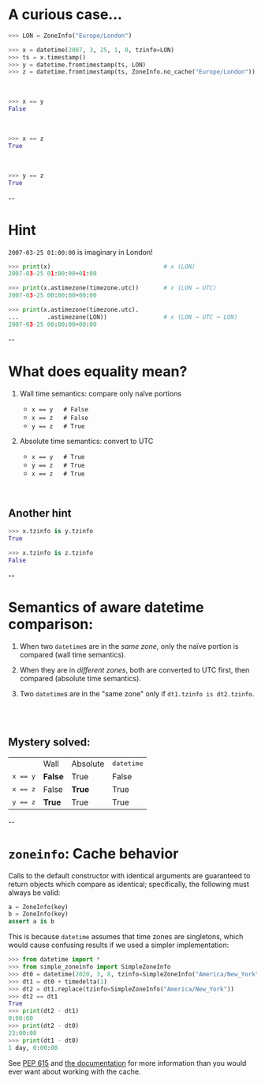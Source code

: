 # A curious case...

```python
>>> LON = ZoneInfo("Europe/London")

>>> x = datetime(2007, 3, 25, 1, 0, tzinfo=LON)
>>> ts = x.timestamp()
>>> y = datetime.fromtimestamp(ts, LON)
>>> z = datetime.fromtimestamp(ts, ZoneInfo.no_cache("Europe/London"))
```
<br/>

```python
>>> x == y
False
```
<fragment/>
<br/>


```python
>>> x == z
True
```
<fragment/>
<br/>

```python
>>> y == z
True
```
<fragment/>

--

# Hint

`2007-03-25 01:00:00` is imaginary in London!

```python
>>> print(x)                                # x (LON)
2007-03-25 01:00:00+01:00

>>> print(x.astimezone(timezone.utc))       # x (LON → UTC)
2007-03-25 00:00:00+00:00

>>> print(x.astimezone(timezone.utc).
...        .astimezone(LON))                # x (LON → UTC → LON)
2007-03-25 00:00:00+00:00
```

--


# What does equality mean?

1. Wall time semantics: compare only naïve portions

    - `x == y   # False`
    - `x == z   # False`
    - `y == z   # True`

2. Absolute time semantics: convert to UTC

    - `x == y   # True`
    - `y == z   # True`
    - `x == z   # True`

<br/>

## Another hint <!-- .element: class="fragment" data-fragment-index="1" -->

```python
>>> x.tzinfo is y.tzinfo
True
```
<!-- .element: class="fragment" data-fragment-index="1" -->

```python
>>> x.tzinfo is z.tzinfo
False
```
<!-- .element: class="fragment" data-fragment-index="1" -->

--

# Semantics of aware datetime comparison:

1. When two `datetime`s are in the *same zone*, only the naïve portion is compared (wall time semantics).

2. When they are in *different zones*, both are converted to UTC first, then compared (absolute time semantics).

3. Two `datetime`s are in the "same zone" only if `dt1.tzinfo is dt2.tzinfo`.

<br/>
<br/>

## Mystery solved: <!-- .element: class="fragment" data-fragment-index="1" -->

<div class="fragment" data-fragment-index="1" style="text-align:center">
<table>
<tr>
    <td></td>
    <td>Wall</td>
    <td>Absolute</td>
    <td><tt>datetime</tt></td>
</tr>
<tr>
    <td><tt>x == y</tt></td>
    <td><b>False</b></td>
    <td>True</td>
    <td>False</td>
</tr>
<tr>
    <td><tt>x == z</tt></td>
    <td>False</td>
    <td><b>True</b></td>
    <td>True</td>
</tr>
<tr>
    <td><tt>y == z</tt></td>
    <td><b>True</b></td>
    <td>True</td>
    <td>True</td>
</tr>
</table>

</div>

--

# `zoneinfo`: Cache behavior

   Calls to the default constructor with identical arguments are guaranteed to return objects which compare as identical; specifically, the following must always be valid:

   ```python
   a = ZoneInfo(key)
   b = ZoneInfo(key)
   assert a is b
   ```

   This is because `datetime` assumes that time zones are singletons, which would cause confusing results if we used a simpler implementation:

   ```python
   >>> from datetime import *
   >>> from simple_zoneinfo import SimpleZoneInfo
   >>> dt0 = datetime(2020, 3, 8, tzinfo=SimpleZoneInfo("America/New_York"))
   >>> dt1 = dt0 + timedelta(1)
   >>> dt2 = dt1.replace(tzinfo=SimpleZoneInfo("America/New_York"))
   >>> dt2 == dt1
   True
   >>> print(dt2 - dt1)
   0:00:00
   >>> print(dt2 - dt0)
   23:00:00
   >>> print(dt1 - dt0)
   1 day, 0:00:00
   ```

See [PEP 615](https://www.python.org/dev/peps/pep-0615/) and [the documentation](https://docs.python.org/3/library/zoneinfo.html) for more information than you would ever want about working with the cache.
